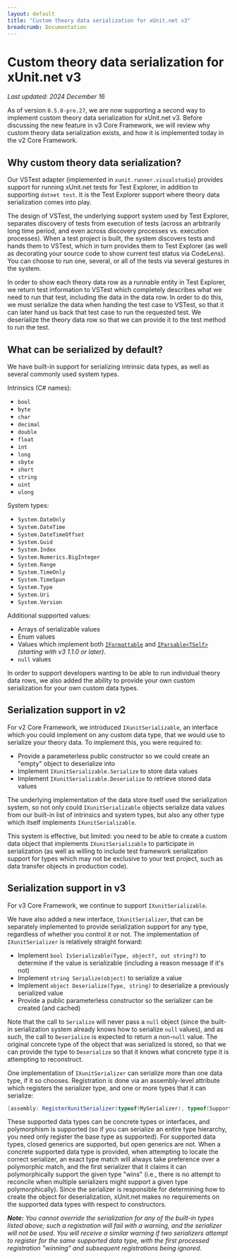 ```yaml
---
layout: default
title: "Custom theory data serialization for xUnit.net v3"
breadcrumb: Documentation
---
```


# Custom theory data serialization for xUnit.net v3

_Last updated: 2024 December 16_

As of version `0.5.0-pre.27`, we are now supporting a second way to implement custom theory data serialization for xUnit.net v3. Before discussing the new feature in v3 Core Framework, we will review why custom theory data serialization exists, and how it is implemented today in the v2 Core Framework.

## Why custom theory data serialization?

Our VSTest adapter (implemented in `xunit.runner.visualstudio`) provides support for running xUnit.net tests for Test Explorer, in addition to supporting `dotnet test`. It is the Test Explorer support where theory data serialization comes into play.

The design of VSTest, the underlying support system used by Test Explorer, separates discovery of tests from execution of tests (across an arbitrarily long time period, and even across discovery processes vs. execution processes). When a test project is built, the system discovers tests and hands them to VSTest, which in turn provides them to Test Explorer (as well as decorating your source code to show current test status via CodeLens). You can choose to run one, several, or all of the tests via several gestures in the system.

In order to show each theory data row as a runnable entity in Test Explorer, we return test information to VSTest which completely describes what we need to run that test, including the data in the data row. In order to do this, we must serialize the data when handing the test case to VSTest, so that it can later hand us back that test case to run the requested test. We deserialize the theory data row so that we can provide it to the test method to run the test.

## What can be serialized by default?

We have built-in support for serializing intrinsic data types, as well as several commonly used system types.

Intrinsics (C# names):

* `bool`
* `byte`
* `char`
* `decimal`
* `double`
* `float`
* `int`
* `long`
* `sbyte`
* `short`
* `string`
* `uint`
* `ulong`

System types:

* `System.DateOnly`
* `System.DateTime`
* `System.DateTimeOffset`
* `System.Guid`
* `System.Index`
* `System.Numerics.BigInteger`
* `System.Range`
* `System.TimeOnly`
* `System.TimeSpan`
* `System.Type`
* `System.Uri`
* `System.Version`

Additional supported values:

* Arrays of serializable values
* Enum values
* Values which implement both [`IFormattable`](https://learn.microsoft.com/dotnet/api/system.iformattable) and [`IParsable<TSelf>`](https://learn.microsoft.com/dotnet/api/system.iparsable-1) _(starting with v3 1.1.0 or later)_.
* `null` values

In order to support developers wanting to be able to run individual theory data rows, we also added the ability to provide your own custom serialization for your own custom data types.

## Serialization support in v2

For v2 Core Framework, we introduced `IXunitSerializable`, an interface which you could implement on any custom data type, that we would use to serialize your theory data. To implement this, you were required to:

* Provide a parameterless public constructor so we could create an "empty" object to deserialize into
* Implement `IXunitSerializable.Serialize` to store data values
* Implement `IXunitSerializable.Deserialize` to retrieve stored data values

The underlying implementation of the data store itself used the serialization system, so not only could `IXunitSerializable` objects serialize data values from our built-in list of intrinsics and system types, but also any other type which itself implements `IXunitSerializable`.

This system is effective, but limited: you need to be able to create a custom data object that implements `IXunitSerializable` to participate in serialization (as well as willing to include test framework serialization support for types which may not be exclusive to your test project, such as data transfer objects in production code).

## Serialization support in v3

For v3 Core Framework, we continue to support `IXunitSerializable`.

We have also added a new interface, `IXunitSerializer`, that can be separately implemented to provide serialization support for any type, regardless of whether you control it or not. The implementation of `IXunitSerializer` is relatively straight forward:

* Implement `bool IsSerializable(Type, object?, out string?)` to determine if the value is serializable (including a reason message if it's not)
* Implement `string Serialize(object)` to serialize a value
* Implement `object Deserialize(Type, string)` to deserialize a previously serialized value
* Provide a public parameterless constructor so the serializer can be created (and cached)

Note that the call to `Serialize` will never pass a `null` object (since the built-in serialization system already knows how to serialize `null` values), and as such, the call to `Deserialize` is expected to return a non-`null` value. The original concrete type of the object that was serialized is stored, so that we can provide the type to `Deserialize` so that it knows what concrete type it is attempting to reconstruct.

One implementation of `IXunitSerializer` can serialize more than one data type, if it so chooses. Registration is done via an assembly-level attribute which registers the serializer type, and one or more types that it can serialize:

```csharp
[assembly: RegisterXunitSerializer(typeof(MySerializer), typeof(SupportedType1), typeof(SupportedType2), ...]
```

These supported data types can be concrete types or interfaces, and polymorphism is supported (so if you can serialize an entire type hierarchy, you need only register the base type as supported). For supported data types, closed generics are supported, but open generics are not. When a concrete supported data type is provided, when attempting to locate the correct serializer, an exact type match will always take preference over a polymorphic match, and the first serializer that it claims it can polymorphically support the given type "wins" (i.e., there is no attempt to reconcile when multiple serializers might support a given type polymorphically). Since the serializer is responsible for determining how to create the object for deserialization, xUnit.net makes no requirements on the supported data types with respect to constructors.

_**Note:** You cannot override the serialization for any of the built-in types listed above; such a registration will fail with a warning, and the serializer will not be used. You will receive a similar warning if two serializers attempt to register for the same supported data type, with the first processed registration "winning" and subsequent registrations being ignored._
